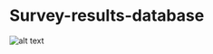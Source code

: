 # Survey-results-database
![alt text](https://github.com/nouraabdulmajid/Survey-results-database/blob/main/eer%20diagram.png?raw=true)
